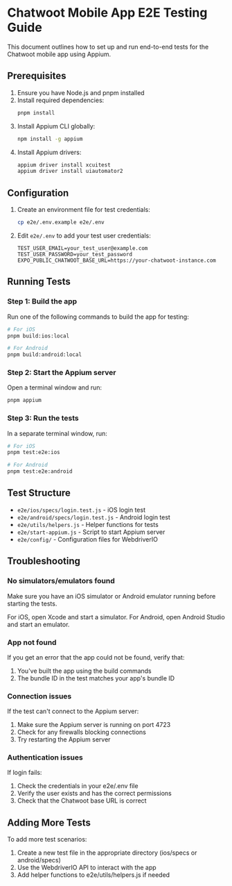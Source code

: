 # Chatwoot Mobile App E2E Testing Guide

This document outlines how to set up and run end-to-end tests for the Chatwoot mobile app using Appium.

## Prerequisites

1. Ensure you have Node.js and pnpm installed
2. Install required dependencies:
   ```bash
   pnpm install
   ```
3. Install Appium CLI globally:
   ```bash
   npm install -g appium
   ```
4. Install Appium drivers:
   ```bash
   appium driver install xcuitest
   appium driver install uiautomator2
   ```

## Configuration

1. Create an environment file for test credentials:
   ```bash
   cp e2e/.env.example e2e/.env
   ```

2. Edit `e2e/.env` to add your test user credentials:
   ```
   TEST_USER_EMAIL=your_test_user@example.com
   TEST_USER_PASSWORD=your_test_password
   EXPO_PUBLIC_CHATWOOT_BASE_URL=https://your-chatwoot-instance.com
   ```

## Running Tests

### Step 1: Build the app
Run one of the following commands to build the app for testing:

```bash
# For iOS
pnpm build:ios:local

# For Android
pnpm build:android:local
```

### Step 2: Start the Appium server
Open a terminal window and run:

```bash
pnpm appium
```

### Step 3: Run the tests
In a separate terminal window, run:

```bash
# For iOS
pnpm test:e2e:ios

# For Android
pnpm test:e2e:android
```

## Test Structure

- `e2e/ios/specs/login.test.js` - iOS login test
- `e2e/android/specs/login.test.js` - Android login test
- `e2e/utils/helpers.js` - Helper functions for tests
- `e2e/start-appium.js` - Script to start Appium server
- `e2e/config/` - Configuration files for WebdriverIO

## Troubleshooting

### No simulators/emulators found
Make sure you have an iOS simulator or Android emulator running before starting the tests.

For iOS, open Xcode and start a simulator.
For Android, open Android Studio and start an emulator.

### App not found
If you get an error that the app could not be found, verify that:
1. You've built the app using the build commands
2. The bundle ID in the test matches your app's bundle ID

### Connection issues
If the test can't connect to the Appium server:
1. Make sure the Appium server is running on port 4723
2. Check for any firewalls blocking connections
3. Try restarting the Appium server

### Authentication issues
If login fails:
1. Check the credentials in your e2e/.env file
2. Verify the user exists and has the correct permissions
3. Check that the Chatwoot base URL is correct

## Adding More Tests

To add more test scenarios:
1. Create a new test file in the appropriate directory (ios/specs or android/specs)
2. Use the WebdriverIO API to interact with the app
3. Add helper functions to e2e/utils/helpers.js if needed